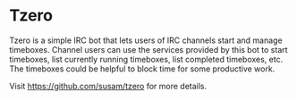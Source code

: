 Tzero
=====

Tzero is a simple IRC bot that lets users of IRC channels start and
manage timeboxes.  Channel users can use the services provided by this
bot to start timeboxes, list currently running timeboxes, list
completed timeboxes, etc.  The timeboxes could be helpful to block
time for some productive work.

Visit https://github.com/susam/tzero for more details.
